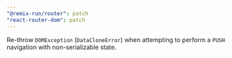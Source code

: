 ```yaml
---
"@remix-run/router": patch
"react-router-dom": patch
---
```


Re-throw `DOMException` (`DataCloneError`) when attempting to perform a `PUSH` navigation with non-serializable state.
